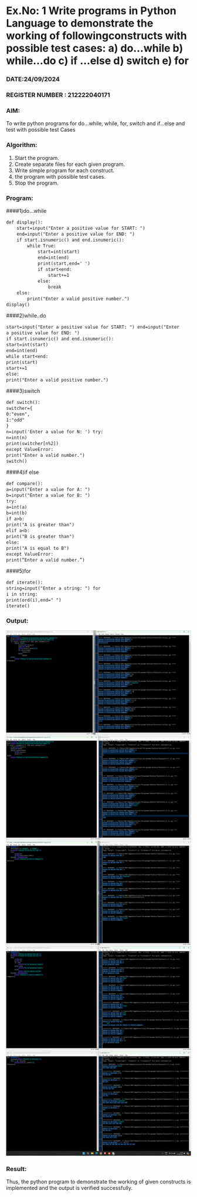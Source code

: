 # Ex.No: 1 Write programs in Python Language to demonstrate the working of followingconstructs with possible test cases: a) do…while b) while…do c) if …else d) switch e) for 

### DATE:24/09/2024                                                                       
### REGISTER NUMBER : 212222040171

### AIM:  
To write python programs for do…while, while, for, switch and if…else and test with possible test 
Cases 

### Algorithm:
1. Start the program.
2. Create separate files for each given program.
3. Write simple program for each construct.
4.  the program with possible test cases.
5. Stop the program.
### Program:
####1)do...while
```
def display(): 
    start=input("Enter a positive value for START: ") 
    end=input("Enter a positive value for END: ") 
    if start.isnumeric() and end.isnumeric(): 
        while True: 
            start=int(start) 
            end=int(end) 
            print(start,end=' ') 
            if start<end: 
                start+=1 
            else: 
                break 
    else: 
        print("Enter a valid positive number.")
display()
```
####2)while..do
```
start=input("Enter a positive value for START: ") end=input("Enter 
a positive value for END: ") 
if start.isnumeric() and end.isnumeric(): 
start=int(start) 
end=int(end) 
while start<end: 
print(start) 
start+=1 
else: 
print("Enter a valid positive number.")
```
####3)switch
```
def switch(): 
switcher={ 
0:"even", 
1:"odd" 
} 
n=input('Enter a value for N: ') try: 
n=int(n) 
print(switcher[n%2]) 
except ValueError: 
print("Enter a valid number.") 
switch()
```

####4)if else
```
def compare(): 
a=input("Enter a value for A: ") 
b=input("Enter a value for B: ") 
try: 
a=int(a) 
b=int(b) 
if a>b: 
print("A is greater than") 
elif a<b: 
print("B is greater than") 
else: 
print("A is equal to B") 
except ValueError: 
print(“Enter a valid number.”)
```
####5)for
```
def iterate(): 
string=input("Enter a string: ") for 
i in string: 
print(ord(i),end=" ") 
iterate()
```



### Output:



![alt text](1.i.png) ![alt text](1.ii.png) ![alt text](1.iii.png) ![alt text](1.iv.png) ![alt text](1.v.png)


### Result:
Thus, the python program to demonstrate the working of given constructs is implemented and the output is verified successfully.


